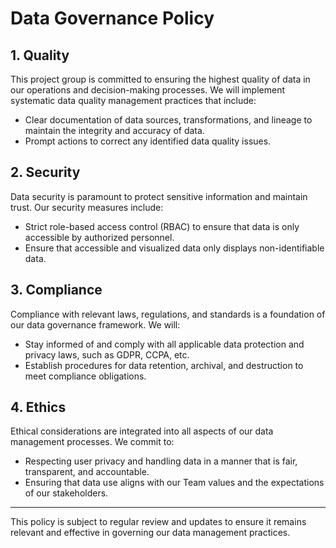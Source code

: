 # Data Governance Policy

## 1. Quality

This project group is committed to ensuring the highest quality of data in our operations and decision-making processes. We will implement systematic data quality management practices that include:

- Clear documentation of data sources, transformations, and lineage to maintain the integrity and accuracy of data.
- Prompt actions to correct any identified data quality issues.

## 2. Security

Data security is paramount to protect sensitive information and maintain trust. Our security measures include:

- Strict role-based access control (RBAC) to ensure that data is only accessible by authorized personnel.
- Ensure that accessible and visualized data only displays non-identifiable data.

## 3. Compliance

Compliance with relevant laws, regulations, and standards is a foundation of our data governance framework. We will:

- Stay informed of and comply with all applicable data protection and privacy laws, such as GDPR, CCPA, etc.
- Establish procedures for data retention, archival, and destruction to meet compliance obligations.

## 4. Ethics

Ethical considerations are integrated into all aspects of our data management processes. We commit to:

- Respecting user privacy and handling data in a manner that is fair, transparent, and accountable.
- Ensuring that data use aligns with our Team values and the expectations of our stakeholders.

---

This policy is subject to regular review and updates to ensure it remains relevant and effective in governing our data management practices.
